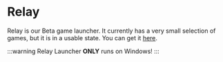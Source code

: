 # Relay

Relay is our Beta game launcher. It currently has a very small selection of games, but it is in a usable state. You can get it [here](/cdn/downloads/launcher).

:::warning
Relay Launcher **ONLY** runs on Windows!
:::